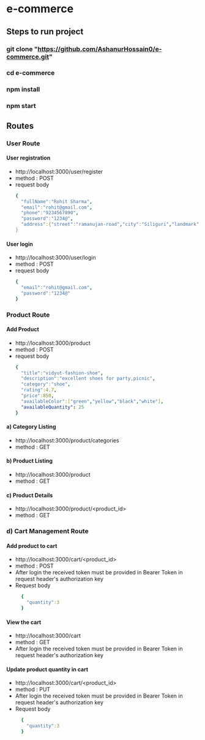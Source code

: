 # e-commerce

## Steps to run project
### git clone "https://github.com/AshanurHossain0/e-commerce.git"
### cd e-commerce
### npm install
### npm start

## Routes
### User Route
#### User registration
- http://localhost:3000/user/register
- method : POST
- request body
  ```yaml
  {
    "fullName":"Rohit Sharma",
    "email":"rohit@gmail.com",
    "phone":"9234567890",
    "password":"1234@",
    "address":{"street":"ramanujan-road","city":"Siliguri","landmark":"IDFC Bank","pincode":736133}
  }
  ```

#### User login
- http://localhost:3000/user/login
- method : POST
- request body
  ```yaml
  {
    "email":"rohit@gmail.com",
    "password":"1234@"
  }
  ```
### Product Route
#### Add Product
- http://localhost:3000/product
- method : POST
- request body
  ```yaml
  {
    "title":"vidyut-fashion-shoe",
    "description":"excellent shoes for party,picnic",
    "category":"shoe",
    "rating":4.7,
    "price":850,
    "availableColor":["green","yellow","black","white"],
    "availableQuantity": 25
  }
  ```
#### a) Category Listing
- http://localhost:3000/product/categories
- method : GET
#### b) Product Listing
- http://localhost:3000/product
- method : GET
#### c) Product Details
- http://localhost:3000/product/<product_id>
- method : GET
  
### d) Cart Management Route
#### Add product to cart
- http://localhost:3000/cart/<product_id>
- method : POST
- After login the received token must be provided in Bearer Token in request header's authorization key
- Request body
  ```yaml
    {
      "quantity":3
    }
  ```
#### View the cart
- http://localhost:3000/cart
- method : GET
- After login the received token must be provided in Bearer Token in request header's authorization key

#### Update product quantity in cart
- http://localhost:3000/cart/<product_id>
- method : PUT
- After login the received token must be provided in Bearer Token in request header's authorization key
- Request body
  ```yaml
    {
      "quantity":3
    }
  ```
  
